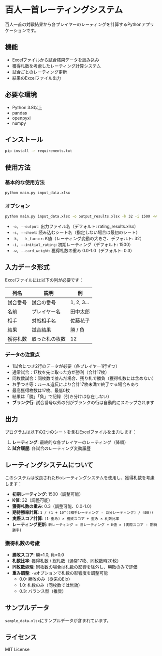 # 百人一首レーティングシステム

百人一首の対戦結果から各プレイヤーのレーティングを計算するPythonアプリケーションです。

## 機能

- Excelファイルから試合結果データを読み込み
- 獲得札数を考慮したレーティング計算システム
- 試合ごとのレーティング更新
- 結果のExcelファイル出力

## 必要な環境

- Python 3.8以上
- pandas
- openpyxl
- numpy

## インストール

```bash
pip install -r requirements.txt
```

## 使用方法

### 基本的な使用方法

```bash
python main.py input_data.xlsx
```

### オプション

```bash
python main.py input_data.xlsx -o output_results.xlsx -k 32 -i 1500 -w 0.3
```

- `-o, --output`: 出力ファイル名（デフォルト: rating_results.xlsx）
- `-s, --sheet`: 読み込むシート名（指定しない場合は最初のシート）
- `-k, --k_factor`: K値（レーティング変動の大きさ、デフォルト: 32）
- `-i, --initial_rating`: 初期レーティング（デフォルト: 1500）
- `-w, --card_weight`: 獲得札数の重み 0.0-1.0（デフォルト: 0.3）

## 入力データ形式

Excelファイルには以下の列が必要です：

| 列名 | 説明 | 例 |
|------|------|-----|
| 試合番号 | 試合の番号 | 1, 2, 3... |
| 名前 | プレイヤー名 | 田中太郎 |
| 相手 | 対戦相手名 | 佐藤花子 |
| 結果 | 試合結果 | 勝 / 負 |
| 獲得札数 | 取った札の枚数 | 12 |

### データの注意点

- 1試合につき2行のデータが必要（各プレイヤー1行ずつ）
- 通常試合：17枚を先に取った方が勝利（合計17枚）
- 同枚数試合：同枚数で並んだ場合、残り札で勝負（獲得札数には含めない）
- お手つき等：ルール違反により合計17枚未満で終了する場合もあり
- 最高獲得枚数は17枚、最低0枚
- 結果は「勝」「負」で記録（引き分けは存在しない）
- **ブランク行**: 試合番号以外の列がブランクの行は自動的にスキップされます

## 出力

プログラムは以下の2つのシートを含むExcelファイルを出力します：

1. **レーティング**: 最終的な各プレイヤーのレーティング（降順）
2. **試合履歴**: 各試合のレーティング変動履歴

## レーティングシステムについて

このシステムは改良されたEloレーティングシステムを使用し、獲得札数を考慮します：

- **初期レーティング**: 1500（調整可能）
- **K値**: 32（調整可能）
- **獲得札数の重み**: 0.3（調整可能、0.0-1.0）
- **期待勝率計算**: `1 / (1 + 10^((相手レーティング - 自分レーティング) / 400))`
- **実際スコア計算**: `(1-重み) × 勝敗スコア + 重み × 札数比率`
- **レーティング更新**: `新レーティング = 旧レーティング + K値 × (実際スコア - 期待勝率)`

### 獲得札数の考慮

- **勝敗スコア**: 勝=1.0, 負=0.0
- **札数比率**: 獲得札数 / 総札数（通常17枚、同枚数時20枚）
- **同枚数処理**: 同枚数の場合は札数の影響を除外し、勝敗のみで評価
- **重み調整**: `-w`オプションで札数の影響度を調整可能
  - 0.0: 勝敗のみ（従来のElo）
  - 1.0: 札数のみ（同枚数では無効）
  - 0.3: バランス型（推奨）

## サンプルデータ

`sample_data.xlsx`にサンプルデータが含まれています。

## ライセンス

MIT License
